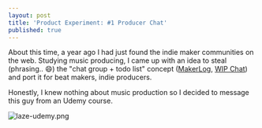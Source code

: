 ```yaml
---
layout: post
title: 'Product Experiment: #1 Producer Chat'
published: true
---
```



About this time, a year ago I had just found the indie maker communities on the web. Studying music producing,
I came up with an idea to steal (phrasing.. 😄) the "chat group + todo list" concept ([MakerLog](https://getmakerlog.com), [WIP Chat](https://wip.chat/))
and port it for beat makers, indie producers. 

Honestly, I knew nothing about music production so I decided to message this guy from an Udemy course.

![laze-udemy.png]({{site.baseurl}}/_posts/laze-udemy.png)
